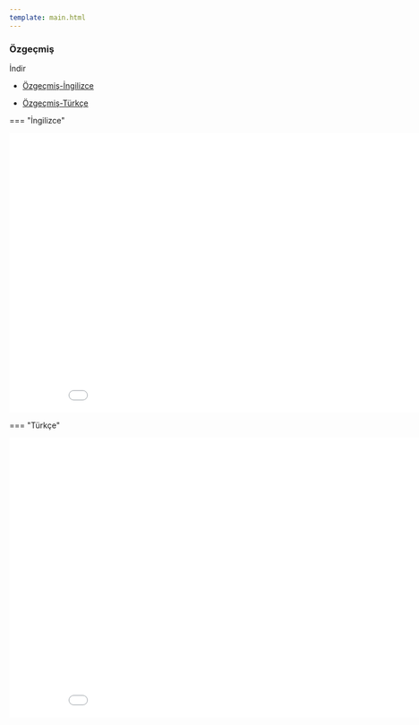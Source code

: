 ```yaml
---
template: main.html
---
```


### Özgeçmiş

İndir 

- [Özgeçmiş-İngilizce](mehmet_bati_en_cv.pdf)

- [Özgeçmiş-Türkçe](mehmet_bati_tr_cv.pdf)


=== "İngilizce"

<iframe width=900, height=500 frameBorder=0 src="mehmet_bati_en_cv.pdf"></iframe>

=== "Türkçe"

<iframe width=900, height=500 frameBorder=0 src="mehmet_bati_tr_cv.pdf"></iframe>


